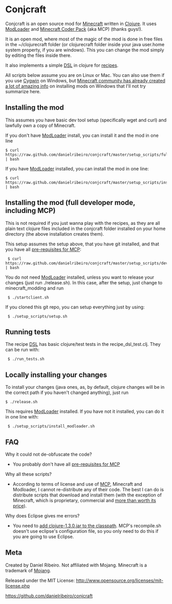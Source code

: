 Conjcraft
==============

Conjcraft is an open source mod for [Minecraft](http://www.minecraft.net/) written in [Clojure](http://clojure.org/). It uses [ModLoader](http://www.minecraftdl.com/modloader-risugami-downloads/) and [Minecraft Coder Pack](http://mcp.ocean-labs.de/index.php/Main_Page) (aka MCP) (thanks guys!).

It is an open mod, where most of the magic of the mod is done in free files in the ~/clojurecraft folder (or clojurecraft folder inside your java user.home system property, if you are windows). This you can change the mod simply by editing the files inside there.

It also implements a simple [DSL](http://www.manning.com/ghosh/) in clojure for [recipes](https://github.com/danielribeiro/conjcraft/blob/master/recipes.clj#L36).

All scripts below assume you are on Linux or Mac. You can also use them if you use [Cygwin](http://www.cygwin.com/) on Windows, but [Minecraft community has already created a lot of amazing info](http://www.minecraftforum.net/topic/75440-v125-risugamis-mods-everything-updated/) on installing mods on Windows that I'll not try summarize here.

Installing the mod
----

This assumes you have basic dev tool setup (specifically wget and curl) and lawfully own a copy of Minecraft.

If you don't have [ModLoader](http://www.minecraftdl.com/modloader-risugami-downloads/) install, you can install it and the mod in one line

    $ curl https://raw.github.com/danielribeiro/conjcraft/master/setup_scripts/full_install.sh | bash

If you have [ModLoader](http://www.minecraftdl.com/modloader-risugami-downloads/) installed, you can install the mod in one line:

    $ curl https://raw.github.com/danielribeiro/conjcraft/master/setup_scripts/install.sh | bash


Installing the mod (full developer mode, including MCP)
----
This is not required if you just wanna play with the recipes, as they are all plain text clojure files included in the conjcraft folder installed on your home directory (the above installation creates them).

This setup assumes the setup above, that you have git installed, and that you have all [pre-requisites for MCP](http://mcp.ocean-labs.de/index.php/MCP_Readme):

     $ curl https://raw.github.com/danielribeiro/conjcraft/master/setup_scripts/dev_install.sh | bash

You do not need [ModLoader](http://www.minecraftdl.com/modloader-risugami-downloads/) installed, unless you want to release your changes (just run ./release.sh). In this case, after the setup, just change to minecraft_modding and run

     $ ./startclient.sh

If you cloned this git repo, you can setup everything just by using:

     $ ./setup_scripts/setup.sh


Running tests
----
The recipe [DSL](http://www.manning.com/ghosh/) has basic clojure/test tests in the recipe_dsl_test.clj. They can be run with:

     $ ./run_tests.sh

Locally installing your changes
---- 
To install your changes (java ones, as, by default, clojure changes will be in the correct path if you haven't changed anything), just run

    $ ./release.sh

This requires [ModLoader](http://www.minecraftdl.com/modloader-risugami-downloads/) installed. If you have not it installed, you can do it in one line with:

     $ ./setup_scripts/install_modloader.sh


FAQ
----

Why it could not de-obfuscate the code?

- You probably don't have all [pre-requisites for MCP](http://mcp.ocean-labs.de/index.php/MCP_Readme)

Why all these scripts?

- According to terms of license and use of [MCP](http://mcp.ocean-labs.de/index.php/MCP_Releases), Minecraft and Modloader, I cannot re-distribute any of their code. The best I can do is distribute scripts that download and install them (with the exception of Minecraft, which is proprietary, commercial and [more than worth its price](http://www.minecraft.net/store)).

Why does Eclipse gives me errors?

- You need to [add clojure-1.3.0.jar to the classpath](http://www.wikihow.com/Add-JARs-to-Project-Build-Paths-in-Eclipse-%28Java%29). MCP's recompile.sh doesn't use eclipse's configuration file, so you only need to do this if you are going to use Eclipse.


Meta
----

Created by Daniel Ribeiro. Not affiliated with Mojang. Minecraft is a trademark of [Mojang](http://mojang.com/).

Released under the MIT License: http://www.opensource.org/licenses/mit-license.php

https://github.com/danielribeiro/conjcraft
